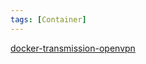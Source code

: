 ```yaml
---
tags: [Container]
---
```

[docker-transmission-openvpn](https://haugene.github.io/docker-transmission-openvpn/)
